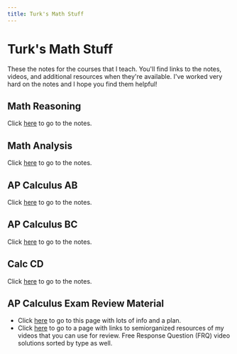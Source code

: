 ```yaml
---
title: Turk's Math Stuff
---
```

# Turk's Math Stuff

These the notes for the courses that I teach.  You'll find links to the notes, videos, and additional resources when they're available.  I've worked very hard on the notes and I hope you find them helpful!

## Math Reasoning
Click [here](/mathreasoning.md) to go to the notes.

## Math Analysis
Click [here](/mathanalysis.md) to go to the notes.

## AP Calculus AB
Click [here](/calcab.md) to go to the notes.

## AP Calculus BC
Click [here](/calcbc.md) to go to the notes.

## Calc CD
Click [here](/calccd.md) to go to the notes.

## AP Calculus Exam Review Material
* Click [here](/apcalcreview.md) to go to this page with lots of info and a plan.
* Click [here](/apreviewvids.md) to go to a page with links to semiorganized resources of my videos that you can use for review.  Free Response Question (FRQ) video solutions sorted by type as well.
